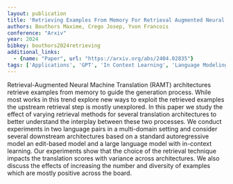 ```yaml
---
layout: publication
title: 'Retrieving Examples From Memory For Retrieval Augmented Neural Machine Translation: A Systematic Comparison'
authors: Bouthors Maxime, Crego Josep, Yvon Francois
conference: "Arxiv"
year: 2024
bibkey: bouthors2024retrieving
additional_links:
  - {name: "Paper", url: "https://arxiv.org/abs/2404.02835"}
tags: ['Applications', 'GPT', 'In Context Learning', 'Language Modeling', 'Model Architecture', 'Pretraining Methods', 'Prompting', 'RAG']
---
```

Retrieval-Augmented Neural Machine Translation (RAMT) architectures retrieve examples from memory to guide the generation process. While most works in this trend explore new ways to exploit the retrieved examples the upstream retrieval step is mostly unexplored. In this paper we study the effect of varying retrieval methods for several translation architectures to better understand the interplay between these two processes. We conduct experiments in two language pairs in a multi-domain setting and consider several downstream architectures based on a standard autoregressive model an edit-based model and a large language model with in-context learning. Our experiments show that the choice of the retrieval technique impacts the translation scores with variance across architectures. We also discuss the effects of increasing the number and diversity of examples which are mostly positive across the board.

